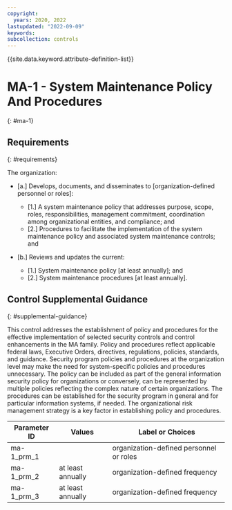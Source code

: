 ```yaml
---
copyright:
  years: 2020, 2022
lastupdated: "2022-09-09"
keywords: 
subcollection: controls
---
```


{{site.data.keyword.attribute-definition-list}}

# MA-1 - System Maintenance Policy And Procedures
{: #ma-1}

## Requirements
{: #requirements}

The organization:

- \[a.\] Develops, documents, and disseminates to [organization-defined personnel or roles]:

  - \[1.\] A system maintenance policy that addresses purpose, scope, roles, responsibilities, management commitment, coordination among organizational entities, and compliance; and
  - \[2.\] Procedures to facilitate the implementation of the system maintenance policy and associated system maintenance controls; and

- \[b.\] Reviews and updates the current:

  - \[1.\] System maintenance policy [at least annually]; and
  - \[2.\] System maintenance procedures [at least annually].

## Control Supplemental Guidance
{: #supplemental-guidance}

This control addresses the establishment of policy and procedures for the effective implementation of selected security controls and control enhancements in the MA family. Policy and procedures reflect applicable federal laws, Executive Orders, directives, regulations, policies, standards, and guidance. Security program policies and procedures at the organization level may make the need for system-specific policies and procedures unnecessary. The policy can be included as part of the general information security policy for organizations or conversely, can be represented by multiple policies reflecting the complex nature of certain organizations. The procedures can be established for the security program in general and for particular information systems, if needed. The organizational risk management strategy is a key factor in establishing policy and procedures.

| Parameter ID | Values | Label or Choices |
|---|---|---|
| ma-1_prm_1 |  | organization-defined personnel or roles |
| ma-1_prm_2 | at least annually | organization-defined frequency |
| ma-1_prm_3 | at least annually | organization-defined frequency |


